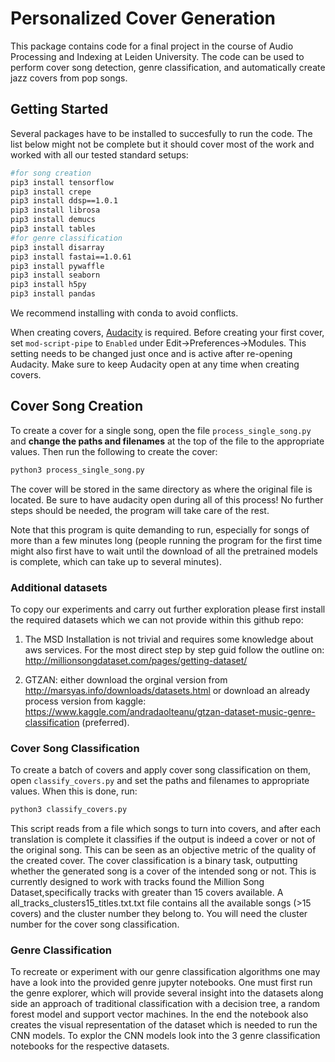 # Personalized Cover Generation
This package contains code for a final project in the course of Audio Processing
and Indexing at Leiden University. The code can be used to perform cover song
detection, genre classification, and automatically create jazz covers from pop
songs.

## Getting Started
Several packages have to be installed to succesfully to run the code. The list below might not be complete but it should cover most of the work and worked with all our tested standard setups:
```bash
#for song creation
pip3 install tensorflow
pip3 install crepe
pip3 install ddsp==1.0.1
pip3 install librosa
pip3 install demucs
pip3 install tables
#for genre classification
pip3 install disarray
pip3 install fastai==1.0.61
pip3 install pywaffle
pip3 install seaborn
pip3 install h5py
pip3 install pandas
```
We recommend installing with conda to avoid conflicts.

When creating covers, [Audacity](https://www.audacityteam.org/) is required. Before creating your first cover, set ```mod-script-pipe``` to ```Enabled``` under Edit->Preferences->Modules. This setting needs to be changed just once and is active after re-opening Audacity. Make sure to keep Audacity open at any time when creating covers.

## Cover Song Creation
To create a cover for a single song, open the file ```process_single_song.py``` and **change the paths and filenames** at the top of the file to the appropriate values. Then run the following to create the cover:
```bash
python3 process_single_song.py
```
The cover will be stored in the same directory as where the original file is
located. Be sure to have audacity open during all of this process! No further steps should be needed, the program will take care of the rest.

Note that this program is quite demanding to run, especially for songs of more
than a few minutes long (people running the program for the first time might also first have to wait until the download of all the pretrained models is complete, which can take up to several minutes).

### Additional datasets
To copy our experiments and carry out further exploration please first install the required datasets which we can not provide within this github repo:
1) The MSD
Installation is not trivial and requires some knowledge about aws services. For the most direct step by step guid follow the outline on: http://millionsongdataset.com/pages/getting-dataset/

2) GTZAN: either download the orginal version from http://marsyas.info/downloads/datasets.html or download an already process version from kaggle: https://www.kaggle.com/andradaolteanu/gtzan-dataset-music-genre-classification (preferred).

### Cover Song Classification
To create a batch of covers and apply cover song classification on them, open
```classify_covers.py``` and set the paths and filenames to appropriate values.
When this is done, run:
```bash
python3 classify_covers.py
```
This script reads from a file which songs to turn into covers, and after each
translation is complete it classifies if the output is indeed a cover or not of
the original song. This can be seen as an objective metric of the quality of the
created cover. The cover classification is a binary task,  outputting whether the
generated song is a cover of the intended song or not. This is currently designed
to work with tracks found the Million Song Dataset,specifically tracks with 
greater than 15 covers available. A all_tracks_clusters15_titles.txt.txt file 
contains all the available songs (>15 covers) and the cluster number they belong to.
You will need the cluster number for the cover song classification. 

### Genre Classification
To recreate or experiment with our genre classification algorithms one may have a look into the provided genre jupyter notebooks.
One must first run the genre explorer, which will provide several insight into the datasets along side an approach of traditional classification with a decision tree, a random forest model and support vector machines.
In the end the notebook also creates the visual representation of the dataset which is needed to run the CNN models.
To explor the CNN models look into the 3 genre classification notebooks for the respective datasets.
